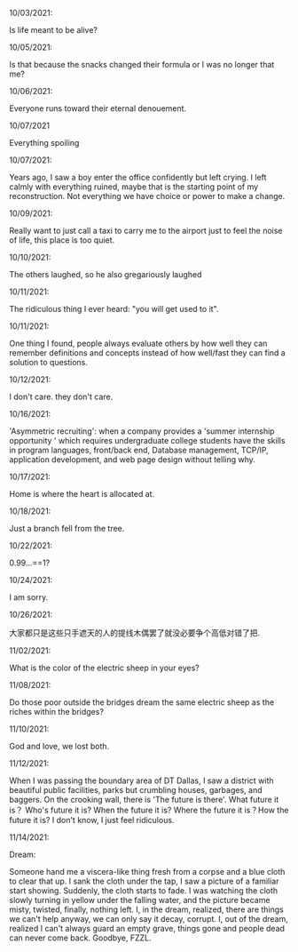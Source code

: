 10/03/2021:

Is life meant to be alive?

10/05/2021:

Is that because the snacks changed their formula or I was no longer that me?

10/06/2021:

Everyone runs toward their eternal denouement.

10/07/2021

Everything spoiling

10/07/2021:

Years ago, I saw a boy enter the office confidently but left crying. I left calmly with everything ruined, maybe that is the starting point of my reconstruction. Not everything we have choice or power to make a change.

10/09/2021:

Really want to just call a taxi to carry me to the airport just to feel the noise of life, this place is too quiet.

10/10/2021:

The others laughed, so he also gregariously laughed

10/11/2021:

The ridiculous thing I ever heard: "you will get used to it".

10/11/2021:

One thing I found, people always evaluate others by how well they can remember definitions and concepts instead of how well/fast they can find a solution to questions.

10/12/2021:

I don't care. they don't care.

10/16/2021:

'Asymmetric recruiting': when a company provides a 'summer internship opportunity ' which requires undergraduate college students have the skills in program languages, front/back end, Database management, TCP/IP, application development, and web page design without telling why.

10/17/2021:

Home is where the heart is allocated at.

10/18/2021:

Just a branch fell from the tree.

10/22/2021:

0.99...==1?

10/24/2021:

I am sorry.

10/26/2021:

大家都只是这些只手遮天的人的提线木偶罢了就没必要争个高低对错了把.

11/02/2021:

What is the color of the electric sheep in your eyes?

11/08/2021:

Do those poor outside the bridges dream the same electric sheep as the riches within the bridges?

11/10/2021:

God and love, we lost both.

11/12/2021:

When I was passing the boundary area of DT Dallas, I saw a district with beautiful public facilities, parks but crumbling houses, garbages, and baggers. On the crooking wall, there is 'The future is there'. What future it is？ Who's future it is? When the future it is? Where the future it is？How the future it is? I don't know, I just feel ridiculous.

11/14/2021:

Dream:

Someone hand me a viscera-like thing fresh from a corpse and a blue cloth to clear that up. I sank the cloth under the tap, I saw a picture of a familiar start showing. Suddenly, the cloth starts to fade. I was watching the cloth slowly turning in yellow under the falling water, and the picture became misty, twisted, finally, nothing left. I, in the dream, realized, there are things we can't help anyway, we can only say it decay, corrupt. I, out of the dream, realized I can't always guard an empty grave, things gone and people dead can never come back. Goodbye, FZZL.
